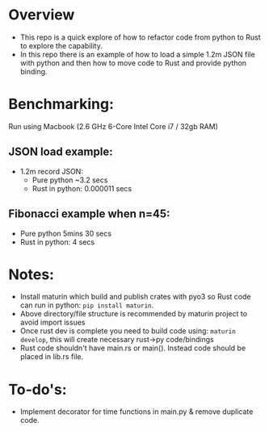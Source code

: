 # Overview 
* This repo is a quick explore of how to refactor code from python to Rust to explore the capability.
* In this repo there is an example of how to load a simple 1.2m JSON file with python and then how to move code to Rust and provide python binding.


# Benchmarking:
Run using Macbook (2.6 GHz 6-Core Intel Core i7 / 32gb RAM)

## JSON load example:
* 1.2m record JSON:
    * Pure python ~3.2 secs
    * Rust in python: 0.000011 secs

## Fibonacci example when n=45:
  * Pure python 5mins 30 secs
  * Rust in python: 4 secs


# Notes:
* Install maturin which build and publish crates with pyo3 so Rust code can run in python: `pip install maturin`.
* Above directory/file structure is recommended by maturin project to avoid import issues
* Once rust dev is complete you need to build code using: `maturin develop`, this will create necessary rust->py code/bindings
* Rust code shouldn't have main.rs or main().  Instead code should be placed in lib.rs file. 


# To-do's:
* Implement decorator for time functions in main.py & remove duplicate code.
